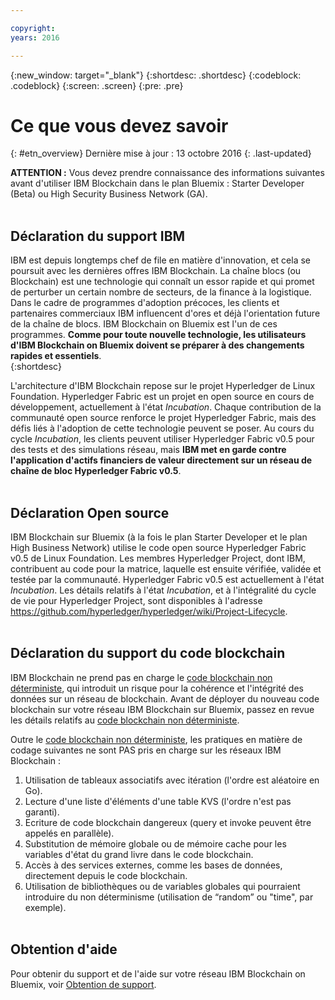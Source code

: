 ```yaml
---

copyright:
years: 2016

---
```


{:new_window: target="_blank"}
{:shortdesc: .shortdesc}
{:codeblock: .codeblock}
{:screen: .screen}
{:pre: .pre}


# Ce que vous devez savoir
{: #etn_overview}
Dernière mise à jour : 13 octobre 2016
{: .last-updated}

**ATTENTION :** Vous devez prendre connaissance des informations suivantes
avant d'utiliser IBM Blockchain dans le plan Bluemix :
Starter Developer (Beta) ou High Security Business Network (GA).
<br><br>

## Déclaration du support IBM

IBM est depuis longtemps chef de file en matière d'innovation,
et cela se poursuit avec les dernières offres IBM Blockchain. La
chaîne blocs (ou Blockchain) est une technologie qui connaît un
essor rapide et qui promet de perturber un certain nombre de
secteurs, de la finance à la logistique. Dans le cadre de
programmes d'adoption précoces, les clients et partenaires
commerciaux IBM influencent d'ores et déjà l'orientation future
de la chaîne de blocs. IBM Blockchain on Bluemix est l'un de ces
programmes. **Comme pour toute nouvelle
technologie, les utilisateurs d'IBM Blockchain
on Bluemix doivent se préparer à des changements rapides et
essentiels**.  
{:shortdesc}

L'architecture d'IBM Blockchain repose sur le projet
Hyperledger de Linux Foundation. Hyperledger Fabric est un projet en
open source en cours de développement, actuellement à l'état
*Incubation*. Chaque contribution de la communauté
open source renforce le projet Hyperledger Fabric, mais des défis
liés à l'adoption de cette technologie peuvent se poser. Au
cours du cycle *Incubation*, les clients peuvent
utiliser Hyperledger Fabric v0.5 pour des tests et des
simulations réseau,
mais **IBM met en garde contre l'application d'actifs
financiers de valeur directement sur un réseau de chaîne de
bloc Hyperledger Fabric
v0.5**.  
<br>

## Déclaration Open source

IBM Blockchain sur Bluemix (à la fois le plan Starter Developer
et le plan High Business Network) utilise le code open source
Hyperledger Fabric v0.5 de Linux Foundation. Les membres Hyperledger Project, dont IBM, contribuent au code pour la matrice, laquelle est ensuite vérifiée, validée et testée par la communauté. 
Hyperledger Fabric v0.5 est actuellement à l'état
*Incubation*. Les détails relatifs à l'état
*Incubation*, et à l'intégralité du cycle de vie
pour Hyperledger Project, sont disponibles à l'adresse
https://github.com/hyperledger/hyperledger/wiki/Project-Lifecycle.
<br><br>

## Déclaration du support du code blockchain

IBM Blockchain ne prend pas en charge le [code blockchain non déterministe](ibmblockchain_tutorials.html#ndcc), qui introduit un risque pour la cohérence et l'intégrité des données sur un réseau de blockchain. Avant de déployer du nouveau code blockchain sur votre réseau IBM Blockchain sur Bluemix, passez en revue les détails relatifs au [code blockchain non déterministe](ibmblockchain_tutorials.html#ndcc).

Outre le [code blockchain non déterministe](ibmblockchain_tutorials.html#ndcc), les pratiques en matière de codage suivantes ne sont PAS pris en charge sur les réseaux IBM Blockchain :

1. Utilisation de tableaux associatifs avec itération (l'ordre est aléatoire en Go).
2. Lecture d'une liste d'éléments d'une table KVS (l'ordre n'est pas garanti).
3. Ecriture de code blockchain dangereux (query et invoke peuvent être appelés en parallèle).
4. Substitution de mémoire globale ou de mémoire cache pour les variables d'état du grand livre dans le code blockchain.
5. Accès à des services externes, comme les bases de données, directement depuis le code blockchain.
6. Utilisation de bibliothèques ou de variables globales qui pourraient introduire du non déterminisme (utilisation de “random” ou "time", par exemple).
<br><br>

## Obtention d'aide

Pour obtenir du support et de l'aide sur votre réseau IBM Blockchain on Bluemix, voir [Obtention de support](ibmblockchain_support.html).
